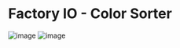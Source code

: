 # Factory IO - Color Sorter

![image](https://github.com/THARUMUDU/Factroy-IO---color-sorter-sample/assets/79563164/c9702424-3bb7-471d-a4d9-0bcdb98e81fe)
![image](https://github.com/THARUMUDU/Factroy-IO---color-sorter-sample/assets/79563164/4694a753-234a-4e18-ae7e-f7edf0a5b083)

